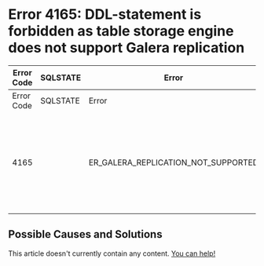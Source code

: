 
# Error 4165: DDL-statement is forbidden as table storage engine does not support Galera replication


| Error Code | SQLSTATE | Error | Description |
| --- | --- | --- | --- |
| Error Code | SQLSTATE | Error | Description |
| 4165 |  | ER_GALERA_REPLICATION_NOT_SUPPORTED | DDL-statement is forbidden as table storage engine does not support Galera replication |




## Possible Causes and Solutions


This article doesn't currently contain any content. [You can help!](/kb/en/writing-and-editing-knowledge-base-articles/)

